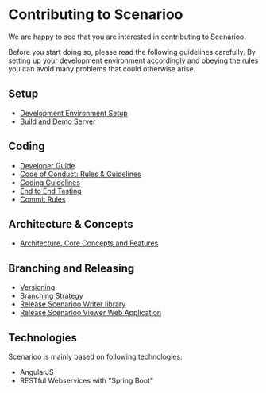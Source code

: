 # Contributing to Scenarioo

We are happy to see that you are interested in contributing to Scenarioo. 

Before you start doing so, please read the following guidelines carefully. By setting up your development environment accordingly and obeying the rules you can avoid many problems that could otherwise arise.

## Setup
* [Development Environment Setup](Development-Environment-Setup.md)
* [Build and Demo Server](Build-Server.md)

## Coding
* [Developer Guide](Developer-Guide.md)
* [Code of Conduct: Rules & Guidelines](Code-of-Conduct.md)
* [Coding Guidelines](Coding-guidelines.md)
* [End to End Testing](e2eTesting.md)
* [Commit Rules](Commit-rules.md)

## Architecture & Concepts
* [Architecture, Core Concepts and Features](../features/README.md)

## Branching and Releasing
* [Versioning](Versioning.md)
* [Branching Strategy](Branching-strategy.md)
* [Release Scenarioo Writer library](Release-Scenarioo-Writer-Library.md)
* [Release Scenarioo Viewer Web Application](Release-Scenarioo-Viewer-Web-Application.md)

## Technologies
Scenarioo is mainly based on following technologies:
* AngularJS
* RESTful Webservices with "Spring Boot"

